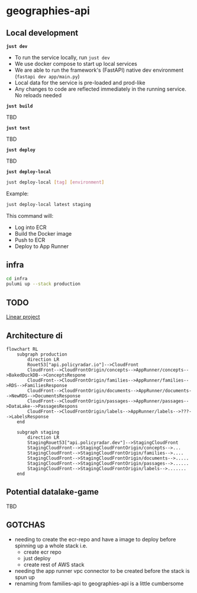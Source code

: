 # geographies-api

## Local development

**`just dev`**

- To run the service locally, run `just dev`
- We use docker compose to start up local services
- We are able to run the framework's (FastAPI) native dev environment
  (`fastapi dev app/main.py`)
- Local data for the service is pre-loaded and prod-like
- Any changes to code are reflected immediately in the running service.
  No reloads needed

**`just build`**

TBD

**`just test`**

TBD

**`just deploy`**

TBD

**`just deploy-local`**

```bash
just deploy-local [tag] [environment]
```

Example:

```bash
just deploy-local latest staging
```

This command will:

- Log into ECR
- Build the Docker image
- Push to ECR
- Deploy to App Runner

## infra

```bash
cd infra
pulumi up --stack production
```

## TODO

[Linear project](https://linear.app/climate-policy-radar/project/isolate-services-within-navigator-backend-abeb5f150aa4/issues)

## Architecture di

```mermaid
flowchart RL
    subgraph production
        direction LR
        Rouet53["api.policyradar.io"]-->CloudFront
        CloudFront-->CloudFrontOrigin/concepts-->AppRunner/concepts-->BakedDuckDB-->ConceptsRespone
        CloudFront-->CloudFrontOrigin/families-->AppRunner/families-->RDS-->FamiliesResponse
        CloudFront-->CloudFrontOrigin/documents-->AppRunner/documents-->NewRDS-->DocumentsResponse
        CloudFront-->CloudFrontOrigin/passages-->AppRunner/passages-->DataLake-->PassagesRespons
        CloudFront-->CloudFrontOrigin/labels-->AppRunner/labels-->???-->LabelsResponse
    end

    subgraph staging
        direction LR
        StagingRouet53["api.policyradar.dev"]-->StagingCloudFront
        StagingCloudFront-->StagingCloudFrontOrigin/concepts-->...
        StagingCloudFront-->StagingCloudFrontOrigin/families-->....
        StagingCloudFront-->StagingCloudFrontOrigin/documents-->.....
        StagingCloudFront-->StagingCloudFrontOrigin/passages-->......
        StagingCloudFront-->StagingCloudFrontOrigin/labels-->.......
    end
```

## Potential datalake-game

TBD

## GOTCHAS

- needing to create the ecr-repo and have a image to
  deploy before spinning up a whole stack i.e.
  - create ecr repo
  - just deploy
  - create rest of AWS stack
- needing the app runner vpc connector to be created before the stack is spun up
- renaming from families-api to geographies-api is a little cumbersome
